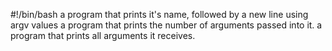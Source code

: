 #!/bin/bash
a program that prints it's name, followed by a new line using argv values
a program that prints the number of arguments passed into it.
 a program that prints all arguments it receives.
